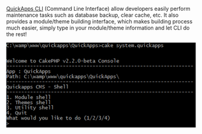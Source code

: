[QuickApps CLI](https://github.com/QuickAppsCMS/QuickApps-CMS-CLI) (Command Line Interface) allow developers easily perform maintenance tasks such as database
backup, clear cache, etc.
It also provides a module/theme building interface, which makes building process much easier, 
simply type in your module/theme information and let CLI do the rest!

![CLI Main Menu](img/cli-main.png "QuickApps CLI Interface")